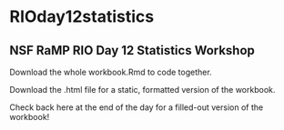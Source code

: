 # RIOday12statistics
## NSF RaMP RIO Day 12 Statistics Workshop

Download the whole workbook.Rmd to code together. 

Download the .html file for a static, formatted version of the workbook.

Check back here at the end of the day for a filled-out version of the workbook!